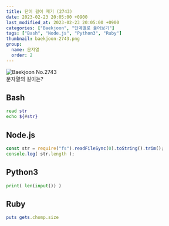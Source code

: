 ```yaml
---
title: 단어 길이 재기 (2743)
date: 2023-02-23 20:05:00 +0900
last_modified_at: 2023-02-23 20:05:00 +0900
categories: ["Baekjoon", "단계별로 풀어보기"]
tags: ["Bash", "Node.js", "Python3", "Ruby"]
thumbnail: baekjoon-2743.png
group:
  name: 문자열
  order: 2
---
```


![Baekjoon No.2743](baekjoon-2743.png)  
문자열의 길이는?

## Bash
```bash
read str
echo ${#str}
```

## Node.js
```javascript
const str = require("fs").readFileSync(0).toString().trim();
console.log( str.length );
```

## Python3
```python
print( len(input()) )
```

## Ruby
```ruby
puts gets.chomp.size
```
